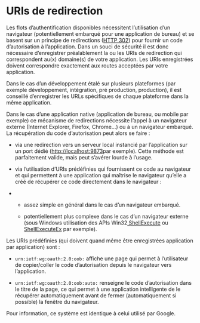 # URIs de redirection 

Les flots d’authentification disponibles nécessitent l’utilisation d’un navigateur \(potentiellement embarqué pour une application de bureau\) et se basent sur un principe de redirections \([HTTP 302](https://en.wikipedia.org/wiki/HTTP_302)\) pour fournir un code d’autorisation à l’application. Dans un souci de sécurité il est donc nécessaire d’enregistrer préalablement la ou les URIs de redirection qui correspondent au\(x\) domaine\(s\) de votre application. Les URIs enregistrées doivent correspondre exactement aux routes acceptées par votre application.

Dans le cas d’un développement étalé sur plusieurs plateformes \(par exemple développement, intégration, pré production, production\), il est conseillé d’enregistrer les URLs spécifiques de chaque plateforme dans la même application.

Dans le cas d’une application native \(application de bureau, ou mobile par exemple\) ce mécanisme de redirections nécessite l’appel à un navigateur externe \(Internet Explorer, Firefox, Chrome…\) ou à un navigateur embarqué. La récupération du code d’autorisation peut alors se faire :

* via une redirection vers un serveur local instancié par l’application sur un port dédié \([http://localhost:9873](http://localhost:9873)par exemple\). Cette méthode est parfaitement valide, mais peut s’avérer lourde à l’usage.

* via l’utilisation d’URIs prédéfinies qui fournissent ce code au navigateur et qui permettent à une application qui maîtrise le navigateur qu’elle a créé de récupérer ce code directement dans le navigateur :

* * assez simple en général dans le cas d’un navigateur embarqué.

  * potentiellement plus complexe dans le cas d’un navigateur externe \(sous Windows utilisation des APIs Win32[ ShellExecute](https://msdn.microsoft.com/en-us/library/windows/desktop/bb762153.aspx) ou [ShellExecuteEx](https://msdn.microsoft.com/en-us/library/windows/desktop/bb762154.aspx) par exemple\).

Les URIs prédéfinies \(qui doivent quand même être enregistrées application par application\) sont :

* `urn:ietf:wg:oauth:2.0:oob:` affiche une page qui permet à l’utilisateur de copier/coller le code d’autorisation depuis le navigateur vers l’application.

* `urn:ietf:wg:oauth:2.0:oob:auto:` renseigne le code d’autorisation dans le titre de la page, ce qui permet à une application intelligente de le récupérer automatiquement avant de fermer \(automatiquement si possible\) la fenêtre du navigateur.

Pour information, ce système est identique à celui utilisé par Google.

